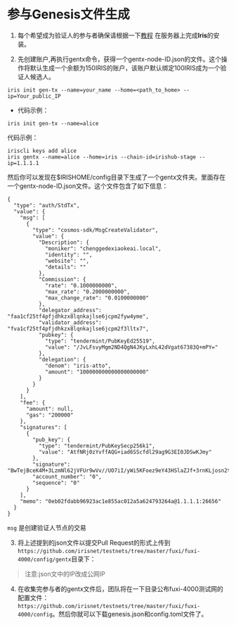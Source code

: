 # 参与Genesis文件生成


1. 每个希望成为验证人的参与者确保请根据一下[教程](Install-Iris.md) 在服务器上完成**Iris**的安装。

2. 先创建账户,再执行gentx命令，获得一个gentx-node-ID.json的文件。这个操作将默认生成一个余额为150IRIS的账户，该账户默认绑定100IRIS成为一个验证人候选人。

```
iris init gen-tx --name=your_name --home=<path_to_home> --ip=Your_public_IP
```
* 代码示例：
```
iris init gen-tx --name=alice 
```

代码示例：
   
```
iriscli keys add alice
iris gentx --name=alice --home=iris --chain-id=irishub-stage --ip=1.1.1.1
```
然后你可以发现在$IRISHOME/config目录下生成了一个gentx文件夹。里面存在一个gentx-node-ID.json文件。这个文件包含了如下信息：

```
{
  "type": "auth/StdTx",
  "value": {
    "msg": [
      {
        "type": "cosmos-sdk/MsgCreateValidator",
        "value": {
          "Description": {
            "moniker": "chenggedexiaokeai.local",
            "identity": "",
            "website": "",
            "details": ""
          },
          "Commission": {
            "rate": "0.1000000000",
            "max_rate": "0.2000000000",
            "max_change_rate": "0.0100000000"
          },
          "delegator_address": "faa1cf25tf4pfjdhkzx8lqnkajlse6jcpm2fyw4yme",
          "validator_address": "fva1cf25tf4pfjdhkzx8lqnkajlse6jcpm2f3lltx7",
          "pubkey": {
            "type": "tendermint/PubKeyEd25519",
            "value": "/JvLFsvyMgm2ND4QgN4JKyLxhL42dVgat67383Q+mPY="
          },
          "delegation": {
            "denom": "iris-atto",
            "amount": "100000000000000000000"
          }
        }
      }
    ],
    "fee": {
      "amount": null,
      "gas": "200000"
    },
    "signatures": [
      {
        "pub_key": {
          "type": "tendermint/PubKeySecp256k1",
          "value": "AtfNRj0zYvffAQG+iad6SScfdl29ag9G3EI0JDSwKJmy"
        },
        "signature": "BwTejBceK4M+3LzmNl62jVFUr9wVv//UO7iI/yWi5KFoez9eY43HSlaZJf+3rnKLjosn2tD79EIw55BJ6SbYzQ==",
        "account_number": "0",
        "sequence": "0"
      }
    ],
    "memo": "0eb02fdabb96923ac1e855ac012a5a624793264a@1.1.1.1:26656"
  }
}
```

`msg` 是创建验证人节点的交易

3. 将上述提到的json文件以提交Pull Request的形式上传到`https://github.com/irisnet/testnets/tree/master/fuxi/fuxi-4000/config/gentx`目录下：

> 注意:json文中的IP改成公网IP

4. 在收集完参与者的gentx文件后，团队将在一下目录公布fuxi-4000测试网的配置文件：`https://github.com/irisnet/testnets/tree/master/fuxi/fuxi-4000/config`。然后你就可以下载genesis.json和config.toml文件了。

